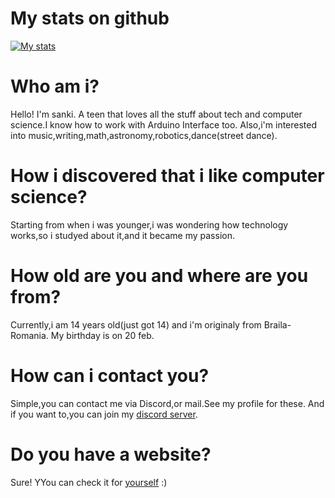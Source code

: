# My stats on github
[![My stats](https://github-readme-stats.vercel.app/api?username=Sank34)](https://github.com/anuraghazra/github-readme-stats)

# Who am i?
Hello! I'm sanki. A teen that loves all the stuff about tech and computer science.I know how to work with Arduino Interface too. Also,i'm interested into music,writing,math,astronomy,robotics,dance(street dance).

# How i discovered that i like computer science?
Starting from when i was younger,i was wondering how technology works,so i studyed about it,and it became my passion.

# How old are you and where are you from?
Currently,i am 14 years old(just got 14) and i'm originaly from Braila-Romania.
My birthday is on 20 feb.

# How can i contact you?
Simple,you can contact me via Discord,or mail.See my profile for these.
And if you want to,you can join my [discord server](https://discord.gg/FGaRE5Qmbj).

# Do you have a website?
Sure! YYou can check it for [yourself](https://scienceturtles.com) :)
